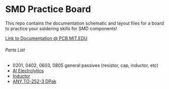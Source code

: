 # SMD Practice Board
This repo contains the documentation schematic and layout files for a board to practice your soldering skills for SMD components!

[Link to Documentation @ PCB.MIT.EDU](https://pcb.mit.edu/lectures/lab_02/)

###### Parts List
- 0201, 0402, 0603, 0805 general passives (resistor, cap, inductor, etc)
- [Al Electrolytics](https://www.digikey.com/en/products/detail/panasonic-electronic-components/EEE-FP1E471AP/1245939)
- [Inductor](https://www.digikey.com/en/products/detail/eaton-electronics-division/DR74-4R7-R/667225)
- [ANY TO-252-3 DPak](https://www.digikey.com/en/products/filter/discrete-semiconductor-products/transistors-fets-mosfets-single/to-252-3-dpak-2-leads-tab-sc-63/278?s=N4IgjCBcpgbFoDGUBmBDANgZwKYBoQA3AOygBcAnAV3xAHsoBtEAFjAGY2AmEAXQIAOZKCADKlAJbEA5iAC%2BCoA)
